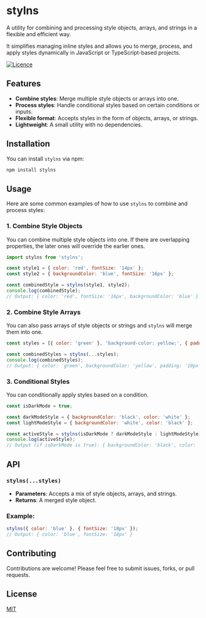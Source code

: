 # stylns

A utility for combining and processing style objects, arrays, and strings in a flexible and efficient way.

It simplifies managing inline styles and allows you to merge, process, and apply styles dynamically in JavaScript or
TypeScript-based
projects.

<p>
  <a aria-label="Licence" href="https://github.com/dafengzhen/stylns/blob/main/LICENSE">
    <img alt="Licence" src="https://img.shields.io/github/license/dafengzhen/stylns?style=flat-quare&labelColor=000000" />
  </a>
</p>

## Features

- **Combine styles**: Merge multiple style objects or arrays into one.
- **Process styles**: Handle conditional styles based on certain conditions or inputs.
- **Flexible format**: Accepts styles in the form of objects, arrays, or strings.
- **Lightweight**: A small utility with no dependencies.

## Installation

You can install `stylns` via npm:

```bash
npm install stylns
```

## Usage

Here are some common examples of how to use `stylns` to combine and process styles:

### 1. Combine Style Objects

You can combine multiple style objects into one. If there are overlapping properties, the later ones will override the
earlier ones.

```js
import stylns from 'stylns';

const style1 = { color: 'red', fontSize: '14px' };
const style2 = { backgroundColor: 'blue', fontSize: '16px' };

const combinedStyle = stylns(style1, style2);
console.log(combinedStyle);
// Output: { color: 'red', fontSize: '16px', backgroundColor: 'blue' }
```

### 2. Combine Style Arrays

You can also pass arrays of style objects or strings and `stylns` will merge them into one.

```js
const styles = [{ color: 'green' }, 'background-color: yellow;', { padding: '10px' }];

const combinedStyles = stylns(...styles);
console.log(combinedStyles);
// Output: { color: 'green', backgroundColor: 'yellow', padding: '10px' }
```

### 3. Conditional Styles

You can conditionally apply styles based on a condition.

```js
const isDarkMode = true;

const darkModeStyle = { backgroundColor: 'black', color: 'white' };
const lightModeStyle = { backgroundColor: 'white', color: 'black' };

const activeStyle = stylns(isDarkMode ? darkModeStyle : lightModeStyle);
console.log(activeStyle);
// Output (if isDarkMode is true): { backgroundColor: 'black', color: 'white' }
```

## API

### `stylns(...styles)`

- **Parameters**: Accepts a mix of style objects, arrays, and strings.
- **Returns**: A merged style object.

### Example:

```js
stylns({ color: 'blue' }, { fontSize: '18px' });
// Output: { color: 'blue', fontSize: '18px' }
```

## Contributing

Contributions are welcome! Please feel free to submit issues, forks, or pull requests.

## License

[MIT](https://opensource.org/licenses/MIT)
